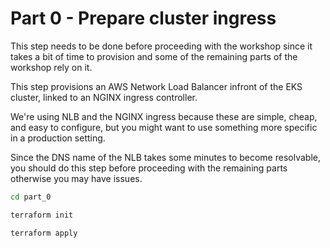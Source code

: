 # Part 0 - Prepare cluster ingress

This step needs to be done before proceeding with the workshop since it takes a bit of time to provision and some of the remaining parts of the workshop rely on it.

This step provisions an AWS Network Load Balancer infront of the EKS cluster, linked to an NGINX ingress controller.

We're using NLB and the NGINX ingress because these are simple, cheap, and easy to configure, but you might want to use something more specific in a production setting.

Since the DNS name of the NLB takes some minutes to become resolvable, you should do this step before proceeding with the remaining parts otherwise you may have issues.

```sh
cd part_0

terraform init

terraform apply
```
